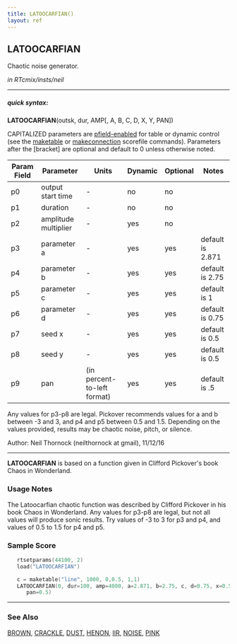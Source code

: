```yaml
---
title: LATOOCARFIAN()
layout: ref
---
```


## LATOOCARFIAN

Chaotic noise generator.

*in RTcmix/insts/neil*  
  

-----

##### quick syntax:

**LATOOCARFIAN**(outsk, dur, AMP\[, A, B, C, D, X, Y, PAN\])

CAPITALIZED parameters are [pfield-enabled](pfield-enabled.html) for
table or dynamic control (see the
[maketable](../scorefile/maketable.html) or
[makeconnection](../scorefile/makeconnection.html) scorefile
commands). Parameters after the \[bracket\] are optional and default to
0 unless otherwise noted.


Param Field	| Parameter | Units | Dynamic | Optional | Notes
----------- | --------- | ----- | -------- | --------- | ---------
p0 | output start time |  -  | no | no | 
p1 | duration |  -  | no | no | 
p2 | amplitude multiplier |  -  | yes | no | 
p3 | parameter a |  -  | yes | yes | default is 2.871 | 
p4 | parameter b |  -  | yes | yes | default is 2.75 | 
p5 | parameter c |  -  | yes | yes | default is 1 | 
p6 | parameter d |  -  | yes | yes | default is 0.75 | 
p7 | seed x |  -  | yes | yes | default is 0.5 | 
p8 | seed y |  -  | yes | yes | default is 0.5 | 
p9 | pan | (in percent-to-left format) | yes | yes | default is .5 | 

   Any values for p3-p8 are legal. Pickover recommends values for a and b
   between -3 and 3,  and p4 and p5 between 0.5 and 1.5. Depending on the
   values provided, results may be chaotic noise, pitch, or silence.

   Author: Neil Thornock (neilthornock at gmail), 11/12/16

  

-----

  
**LATOOCARFIAN** is based on a function given in Clifford Pickover's
book Chaos in Wonderland.

### Usage Notes

The Latoocarfian chaotic function was described by Clifford Pickover in
his book Chaos in Wonderland. Any values for p3-p8 are legal, but not
all values will produce sonic results. Try values of -3 to 3 for p3 and
p4, and values of 0.5 to 1.5 for p4 and p5.

### Sample Score

```cpp
   rtsetparams(44100, 2)
   load("LATOOCARFIAN")

   c = maketable("line", 1000, 0,0.5, 1,1)
   LATOOCARFIAN(0, dur=100, amp=4000, a=2.871, b=2.75, c, d=0.75, x=0.5, y=0.5,
      pan=0.5)
```

  

-----

### See Also

[BROWN](BROWN.html), [CRACKLE](CRACKLE.html), [DUST](DUST.html),
[HENON](HENON.html), [IIR](IIR.html), [NOISE](NOISE.html),
[PINK](PINK.html)
